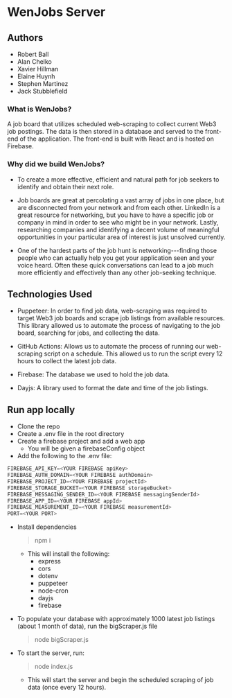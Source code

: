 # WenJobs Server

## Authors

- Robert Ball
- Alan Chelko
- Xavier Hillman
- Elaine Huynh
- Stephen Martinez
- Jack Stubblefield

### What is WenJobs?

A job board that utilizes scheduled web-scraping to collect current Web3 job postings. The data is then stored in a database and served to the front-end of the application. The front-end is built with React and is hosted on Firebase.

### Why did we build WenJobs?

- To create a more effective, efficient and natural path for job seekers to identify and obtain their next role.

- Job boards are great at percolating a vast array of jobs in one place, but are disconnected from your network and from each other. LinkedIn is a great resource for networking, but you have to have a specific job or company in mind in order to see who might be in your network. Lastly, researching companies and identifying a decent volume of meaningful opportunities in your particular area of interest is just unsolved currently.

- One of the hardest parts of the job hunt is networking---finding those people who can actually help you get your application seen and your voice heard. Often these quick conversations can lead to a job much more efficiently and effectively than any other job-seeking technique.

## Technologies Used

- Puppeteer: In order to find job data, web-scraping was required to target Web3 job boards and scrape job listings from available resources. This library allowed us to automate the process of navigating to the job board, searching for jobs, and collecting the data.

- GitHub Actions: Allows us to automate the process of running our web-scraping script on a schedule. This allowed us to run the script every 12 hours to collect the latest job data.

- Firebase: The database we used to hold the job data.

- Dayjs: A library used to format the date and time of the job listings.

## Run app locally

- Clone the repo
- Create a .env file in the root directory
- Create a firebase project and add a web app
  - You will be given a firebaseConfig object
- Add the following to the .env file:

```javascript
FIREBASE_API_KEY=<YOUR FIREBASE apiKey>
FIREBASE_AUTH_DOMAIN=<YOUR FIREBASE authDomain>
FIREBASE_PROJECT_ID=<YOUR FIREBASE projectId>
FIREBASE_STORAGE_BUCKET=<YOUR FIREBASE storageBucket>
FIREBASE_MESSAGING_SENDER_ID=<YOUR FIREBASE messagingSenderId>
FIREBASE_APP_ID=<YOUR FIREBASE appId>
FIREBASE_MEASUREMENT_ID=<YOUR FIREBASE measurementId>
PORT=<YOUR PORT>
```

- Install dependencies
  > npm i
  - This will install the following:
    - express
    - cors
    - dotenv
    - puppeteer
    - node-cron
    - dayjs
    - firebase

- To populate your database with approximately 1000 latest job listings (about 1 month of data), run the bigScraper.js file
  > node bigScraper.js
- To start the server, run:
  > node index.js
  - This will start the server and begin the scheduled scraping of job data (once every 12 hours).
